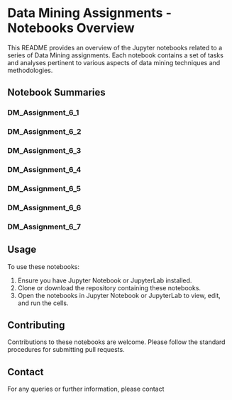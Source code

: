 # Data Mining Assignments - Notebooks Overview

This README provides an overview of the Jupyter notebooks related to a series of Data Mining assignments. Each notebook contains a set of tasks and analyses pertinent to various aspects of data mining techniques and methodologies.

## Notebook Summaries

### DM_Assignment_6_1
### DM_Assignment_6_2
### DM_Assignment_6_3
### DM_Assignment_6_4
### DM_Assignment_6_5
### DM_Assignment_6_6
### DM_Assignment_6_7

## Usage

To use these notebooks:
1. Ensure you have Jupyter Notebook or JupyterLab installed.
2. Clone or download the repository containing these notebooks.
3. Open the notebooks in Jupyter Notebook or JupyterLab to view, edit, and run the cells.

## Contributing

Contributions to these notebooks are welcome. Please follow the standard procedures for submitting pull requests.

## Contact

For any queries or further information, please contact